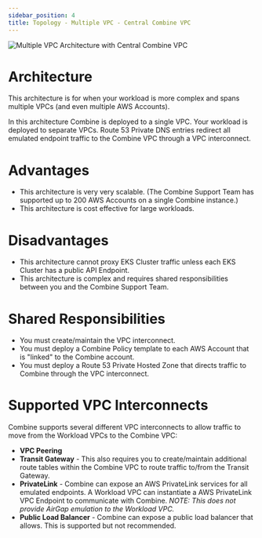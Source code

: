 ```yaml
---
sidebar_position: 4
title: Topology - Multiple VPC - Central Combine VPC
---
```


![Multiple VPC Architecture with Central Combine VPC](/aws/combine_network_architecture_multiple_vpc_central_combine_vpc.png)

# Architecture

This architecture is for when your workload is more complex and spans multiple VPCs (and even multiple AWS Accounts).

In this architecture Combine is deployed to a single VPC. Your workload is deployed to separate VPCs. Route 53 Private DNS entries redirect all emulated endpoint traffic to the Combine VPC through a VPC interconnect.

# Advantages

- This architecture is very very scalable. (The Combine Support Team has supported up to 200 AWS Accounts on a single Combine instance.)
- This architecture is cost effective for large workloads.

# Disadvantages

- This architecture cannot proxy EKS Cluster traffic unless each EKS Cluster has a public API Endpoint.
- This architecture is complex and requires shared responsibilities between you and the Combine Support Team.

# Shared Responsibilities

- You must create/maintain the VPC interconnect.
- You must deploy a Combine Policy template to each AWS Account that is "linked" to the Combine account.
- You must deploy a Route 53 Private Hosted Zone that directs traffic to Combine through the VPC interconnect.

# Supported VPC Interconnects

Combine supports several different VPC interconnects to allow traffic to move from the Workload VPCs to the Combine VPC:

- **VPC Peering**
- **Transit Gateway** - This also requires you to create/maintain additional route tables within the Combine VPC to route traffic to/from the Transit Gateway.
- **PrivateLink** - Combine can expose an AWS PrivateLink services for all emulated endpoints. A Workload VPC can instantiate a AWS PrivateLink VPC Endpoint to communicate with Combine. _NOTE: This does not provide AirGap emulation to the Workload VPC._
- **Public Load Balancer** - Combine can expose a public load balancer that allows. This is supported but not recommended.
